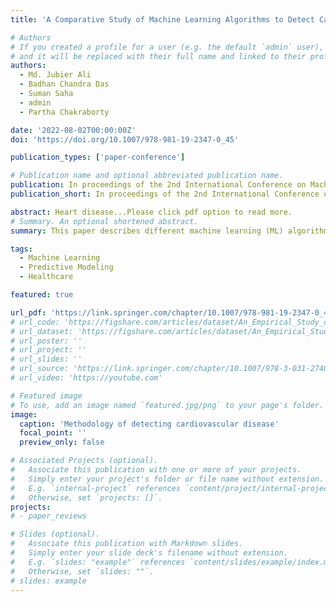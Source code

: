 ```yaml
---
title: 'A Comparative Study of Machine Learning Algorithms to Detect Cardiovascular Disease with Feature Selection Method'

# Authors
# If you created a profile for a user (e.g. the default `admin` user), write the username (folder name) here
# and it will be replaced with their full name and linked to their profile.
authors:
  - Md. Jubier Ali
  - Badhan Chandra Das
  - Suman Saha
  - admin
  - Partha Chakraborty

date: '2022-08-02T00:00:00Z'
doi: 'https://doi.org/10.1007/978-981-19-2347-0_45'

publication_types: ['paper-conference']

# Publication name and optional abbreviated publication name.
publication: In proceedings of the 2nd International Conference on Machine Intelligence and Data Science Applications (MIDAS), Springer, 2022.
publication_short: In proceedings of the 2nd International Conference on Machine Intelligence and Data Science Applications (MIDAS), Springer, 2022.

abstract: Heart disease...Please click pdf option to read more.
# Summary. An optional shortened abstract.
summary: This paper describes different machine learning (ML) algorithms to predict heart disease incorporating a Cardiovascular Disease dataset.

tags:
  - Machine Learning
  - Predictive Modeling
  - Healthcare

featured: true

url_pdf: 'https://link.springer.com/chapter/10.1007/978-981-19-2347-0_45'
# url_code: 'https://figshare.com/articles/dataset/An_Empirical_Study_of_Deep_Learning_Models_for_Vulnerability_Detection/20791240'
# url_dataset: 'https://figshare.com/articles/dataset/An_Empirical_Study_of_Deep_Learning_Models_for_Vulnerability_Detection/20791240'
# url_poster: ''
# url_project: ''
# url_slides: ''
# url_source: 'https://link.springer.com/chapter/10.1007/978-3-031-27409-1_15'
# url_video: 'https://youtube.com'

# Featured image
# To use, add an image named `featured.jpg/png` to your page's folder.
image:
  caption: 'Methodology of detecting cardiovascular disease'
  focal_point: ''
  preview_only: false

# Associated Projects (optional).
#   Associate this publication with one or more of your projects.
#   Simply enter your project's folder or file name without extension.
#   E.g. `internal-project` references `content/project/internal-project/index.md`.
#   Otherwise, set `projects: []`.
projects:
# - paper_reviews

# Slides (optional).
#   Associate this publication with Markdown slides.
#   Simply enter your slide deck's filename without extension.
#   E.g. `slides: "example"` references `content/slides/example/index.md`.
#   Otherwise, set `slides: ""`.
# slides: example
---
```


<!-- {{% callout note %}}
Click the _Cite_ button above to demo the feature to enable visitors to import publication metadata into their reference management software.
{{% /callout %}}

{{% callout note %}}
Create your slides in Markdown - click the _Slides_ button to check out the example.
{{% /callout %}}

Add the publication's **full text** or **supplementary notes** here. You can use rich formatting such as including [code, math, and images](https://wowchemy.com/docs/content/writing-markdown-latex/). -->
